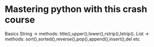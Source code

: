 # Mastering python with this crash course

Basics
  String -> methods: title(),upper(),lower(),rstrip(),lstrip().
  List -> methods: sort(),sorted(),reverse(),pop(),append(),insert(),del etc
